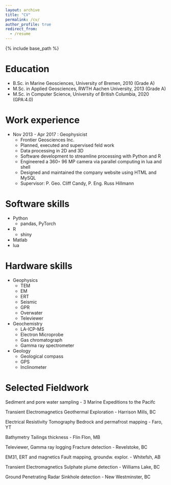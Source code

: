 ```yaml
---
layout: archive
title: "CV"
permalink: /cv/
author_profile: true
redirect_from:
  - /resume
---
```


{% include base_path %}

Education
======
* B.Sc. in Marine Geosciences, University of Bremen, 2010 (Grade A)
* M.Sc. in Applied Geosciences, RWTH Aachen University, 2013 (Grade A)
* M.Sc. in Computer Science, University of British Columbia, 2020 (GPA:4.0)

Work experience
======
* Nov 2013 - Apr 2017 : Geophysicist
  * Frontier Geosciences Inc. 
  * Planned, executed and supervised feld work
  * Data processing in 2D and 3D
  * Software development to streamline processing with Python and R
  * Engineered a 360◦ 96 MP camera via parallel computing in lua and shell
  * Designed and maintained the company website using HTML and MySQL
  * Supervisor: P. Geo. Cliff Candy, P. Eng. Russ Hillmann

 
Software skills
======
* Python
  * pandas, PyTorch
* R
  * shiny
* Matlab
* lua

Hardware skills
======

* Geophysics
  * TEM
  * EM
  * ERT
  * Seismic
  * GPR
  * Overwater
  * Televiewer
* Geochemistry
  * LA-ICP-MS
  * Electron Microprobe
  * Gas chromatograph
  * Gamma ray spectrometer
* Geology 
  * Geological compass
  * GPS
  * Inclinometer
 

Selected Fieldwork
======
Sediment and pore water sampling - 3 Marine Expeditions to the Pacifc

Transient Electromagnetics Geothermal Exploration - Harrison Mills, BC

Electrical Resistivity Tomography Bedrock and permafrost mapping - Faro, YT

Bathymetry Tailings thickness - Flin Flon, MB

Televiewer, Gamma ray logging Fracture detection - Revelstoke, BC

EM31, ERT and magnetics Fault mapping, groundw. explor. - Whitefsh, AB

Transient Electromagnetics Sulphate plume detection - Williams Lake, BC

Ground Penetrating Radar Sinkhole detection - New Westminster, BC
